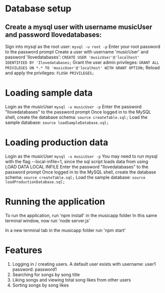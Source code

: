 # Database setup
## Create a mysql user with username musicUser and password Ilovedatabases:
Sign into mysql as the root user: `mysql -u root -p`
Enter your root password to the password prompt
Create a user with username 'musicUser' and password 'Ilovedatabases': `CREATE USER 'musicUser'@'localhost' IDENTIFIED BY 'Ilovedatabases;`
Grant the user admin privileges: `GRANT ALL PRIVILEGES ON *.* TO 'musicUser'@'localhost' WITH GRANT OPTION;`
Reload and apply the privileges: `FLUSH PRIVILEGES;`

# Loading sample data
Login as the musicUser `mysql -u musicUser -p`
Enter the password "Ilovedatabases" to the password prompt
Once logged in to the MySQL shell, create the database schema: `source createTable.sql;`
Load the sample database: `source loadSampleDatabase.sql;`

# Loading production data
Login as the musicUser `mysql -u musicUser -p`
You may need to run mysql with the flag --local-infile=1, since the sql script loads data from using LOAD DATA LOCAL INFILE
Enter the password "Ilovedatabases" to the password prompt
Once logged in to the MySQL shell, create the database schema: `source createTable.sql;`
Load the sample database: `source loadProductionDatabase.sql;`

# Running the application
To run the application, run 'npm install' in the musicapp folder
In this same terminal window, now run 'node server.js'

In a new terminal tab in the musicapp folder run 'npm start'

# Features
1. Logging in / creating users. A default user exists with username: user1 password: password1
2. Searching for songs by song title
3. Liking songs and viewing total song likes from other users
4. Sorting songs by song likes
